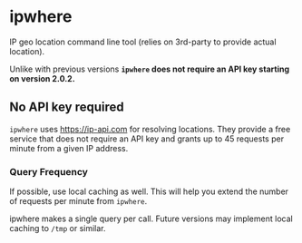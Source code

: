 # ipwhere

IP geo location command line tool (relies on 3rd-party to provide actual
location).

Unlike with previous versions **`ipwhere` does not require an API key starting
on version 2.0.2.**


## No API key required

`ipwhere` uses https://ip-api.com for resolving locations.  They provide a free
service that does not require an API key and grants up to 45 requests per minute
from a given IP address.


### Query Frequency

If possible, use local caching as well.  This will help you extend the number of
requests per minute from `ipwhere`.

ipwhere makes a single query per call.  Future versions may implement local
caching to `/tmp` or similar.

